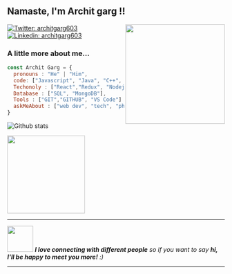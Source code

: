 <h2> Namaste, I'm Archit garg !!</h2>
<img align='right' src="https://media.giphy.com/media/du3J3cXyzhj75IOgvA/giphy.gif" width="230" >

[![Twitter: architgarg603](https://img.shields.io/twitter/url?label=architgarg603&style=social&url=https%3A%2F%2Ftwitter.com%2Farchitgarg603)](https://twitter.com/architgarg603)
[![Linkedin: architgarg603](https://img.shields.io/badge/-architgarg603-blue?style=flat-square&logo=Linkedin&logoColor=white&link=https://www.linkedin.com/in/architgarg603/)](https://www.linkedin.com/in/architgarg603/)

### A little more about me...  

```javascript
const Archit Garg = {
  pronouns : "He" | "Him",
  code: ["Javascript", "Java", "C++", "HTML", "CSS"],
  Techonoly : ["React","Redux", "Nodejs","Express.js","Puppeteer"],
  Database : ["SQL", "MongoDB"],
  Tools : ["GIT","GITHUB", "VS Code"]
  askMeAbout : ["web dev", "tech", "photography"]
}
```

![Github stats](https://github-readme-stats.vercel.app/api?username=architgarg603)

  <img height="180em" src="https://github-readme-stats.vercel.app/api/top-langs/?username=architgarg603&theme=buefy&layout=compact" />

---

<img src="https://media.giphy.com/media/LnQjpWaON8nhr21vNW/giphy.gif" width="60"> <em><b>I love connecting with different people</b> so if you want to say <b>hi, I'll be happy to meet you more!</b> :)</em>

---

